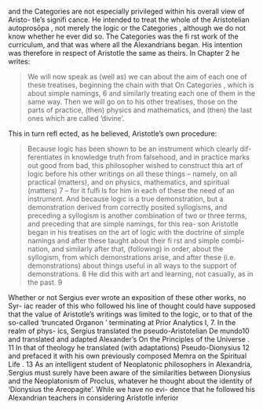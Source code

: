 and the Categories are not especially privileged within his overall view of Aristo- tle’s signifi cance. He intended to treat the whole of the Aristotelian autoprosōpa ,  not merely the logic or the Categories , although we do not know whether he ever did so. The Categories was the fi rst work of the curriculum, and that was where all the Alexandrians began. His intention was therefore in respect of Aristotle the same as theirs. In Chapter 2 he writes:

> We will now speak as (well as) we can about the aim of each one of these treatises, beginning the chain with that On Categories , which is about simple namings, 6  and similarly treating each one of them in the same way. Then we will go on to his other treatises, those on the parts of practice, (then) physics and mathematics, and (then) the last ones which are called ‘divine’.

This in turn refl ected, as he believed, Aristotle’s own procedure:

> Because logic has been shown to be an instrument which clearly dif- ferentiates in knowledge truth from falsehood, and in practice marks  out good from bad, this philosopher wished to construct this art of logic before his other writings on all these things – namely, on all practical (matters), and on physics, mathematics, and spiritual (matters) 7 – for it fulfi ls for him in each of these the need of an instrument. And because logic is a true demonstration, but a demonstration derived from correctly posited syllogisms, and preceding a syllogism is another combination of  two or three terms, and preceding that are simple namings, for this rea- son Aristotle began in his treatises on the art of logic with the doctrine of  simple namings and after these taught about their fi rst and simple combi- nation, and similarly after that, (following) in order, about the syllogism,  from which demonstrations arise, and after these (i.e. demonstrations) about things useful in all ways to the support of demonstrations. 8 He did  this with art and learning, not casually, as in the past. 9

Whether or not Sergius ever wrote an exposition of these other works, no Syr- iac reader of this who followed his line of thought could have supposed that the  value of Aristotle’s writings was limited to the logic, or to that of the so-called  ‘truncated Organon ’ terminating at Prior Analytics I, 7. In the realm of phys- ics, Sergius translated the pseudo-Aristotelian De mundo10 and translated and  adapted Alexander’s On the Principles of the Universe .  11 In that of theology he translated (with adaptations) Pseudo-Dionysius 12 and prefaced it with his own previously composed Memra on the Spiritual Life .  13 As an intelligent student of Neoplatonic philosophers in Alexandria, Sergius must surely have been aware of the similarities between Dionysius and the Neoplatonism of Proclus, whatever he  thought about the identity of ‘Dionysius the Areopagite’. While we have no evi- dence that he followed his Alexandrian teachers in considering Aristotle inferior
